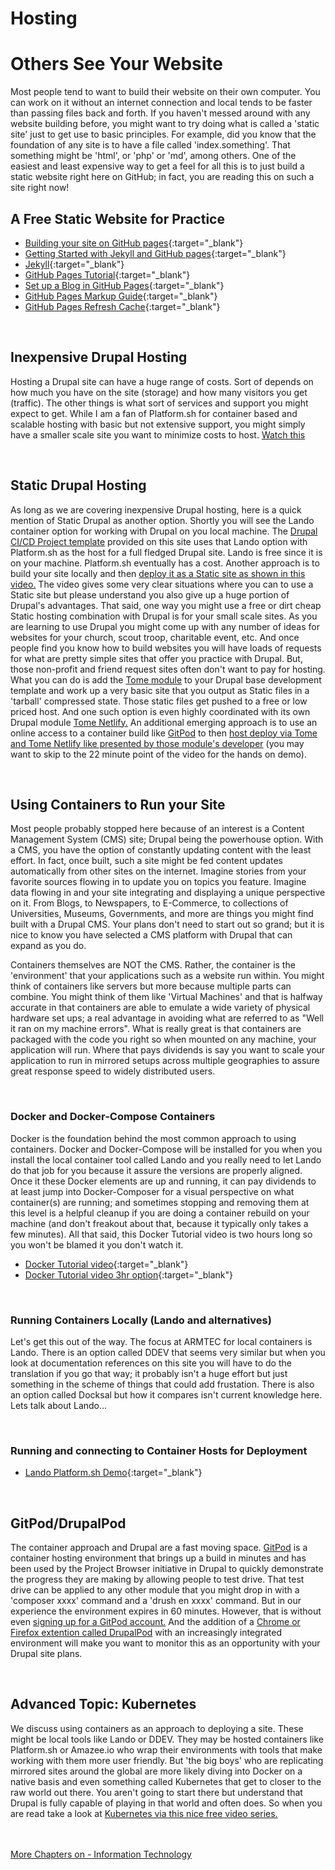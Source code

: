 # Hosting
# Others See Your Website

Most people tend to want to build their website on their own computer.  You can work on it without an internet connection and local tends to be faster than passing files back and forth.  If you haven't messed around with any website building before, you might want to try doing what is called a 'static site' just to get use to basic principles.  For example, did you know that the foundation  of any site is to have a file called 'index.something'.  That something might be 'html', or 'php' or 'md', among others.  One of the easiest and least expensive way to get a feel for all this is to just build a static website right here on GitHub; in fact, you are reading this on such a site right now!

## A Free Static Website for Practice
- [Building your site on GitHub pages](https://moezmustafa.medium.com/free-website-hosting-with-github-pages-4ebeedbd8d82){:target="_blank"}
- [Getting Started with Jekyll and GitHub pages](https://www.aleksandrhovhannisyan.com/blog/getting-started-with-jekyll-and-github-pages/){:target="_blank"}
- [Jekyll](https://jekyllrb.com/){:target="_blank"}
- [GitHub Pages Tutorial](https://tomcam.github.io/least-github-pages/){:target="_blank"}
- [Set up a Blog in GitHub Pages](https://aregsar.com/blog/2019/how-to-setup-your-github-pages-blog-structure-in-five-minutes/){:target="_blank"}
- [GitHub Pages Markup Guide](https://www.markdownguide.org/tools/github-pages/){:target="_blank"}
- [GitHub Pages Refresh Cache](https://github.com/orgs/community/discussions/19713){:target="_blank"}

<br>

## Inexpensive Drupal Hosting

Hosting a Drupal site can have a huge range of costs.  Sort of depends on how much you have on the site (storage) and how many visitors you get (traffic).  The other things is what sort of services and support you might expect to get.  While I am a fan of Platform.sh for container based and scalable hosting with basic but not extensive support, you might simply have a smaller scale site you want to minimize costs to host.  [Watch this](https://www.webwash.net/host-drupal-sites-using-siteground/)

<br>

## Static Drupal Hosting

As long as we are covering inexpensive Drupal hosting, here is a quick mention of Static Drupal as another option.  Shortly you will see the Lando container option for working with Drupal on you local machine.  The [Drupal CI/CD Project template](/book/drupalcicd.md) provided on this site uses that Lando option with Platform.sh as the host for a full fledged Drupal site.  Lando is free since it is on your machine.  Platform.sh eventually has a cost.   Another approach is to build your site locally and then [deploy it as a Static site as shown in this video.](https://www.youtube.com/watch?v=IgzmHHGcr1E)  The video gives some very clear situations where you can to use a Static site but please understand you also give up a huge portion of Drupal's advantages.  That said, one way you might use a free or dirt cheap Static hosting combination with Drupal is for your small scale sites.  As you are learning to use Drupal you might come up with any number of ideas for websites for your church, scout troop, charitable event, etc.  And once people find you know how to build websites you will have loads of requests for what are pretty simple sites that offer you practice with Drupal.  But, those non-profit and friend request sites often don't want to pay for hosting.  What you can do is add the [Tome module](https://www.drupal.org/project/tome) to your Drupal base development template and work up a very basic site that you output as Static files in a 'tarball' compressed state.  Those static files get pushed to a free or low priced host.  And one such option is even highly coordinated with its own Drupal module [Tome Netlify.](https://www.drupal.org/project/tome_netlify)   An additional emerging approach is to use an online access to a container build like [GitPod](hosting.md#GitPod/DrupalPod) to then [host deploy via Tome and Tome Netlify like presented by those module's developer](https://www.youtube.com/watch?v=KpQ3MyP5g1Q) (you may want to skip to the 22 minute point of the video for the hands on demo).

<br>

## Using Containers to Run your Site
Most people probably stopped here because of an interest is a Content Management System (CMS) site; Drupal being the powerhouse option.  With a CMS, you have the option of constantly updating content with the least effort. In fact, once built, such a site might be fed content updates automatically from other sites on the internet.  Imagine stories from your favorite sources flowing in to update you on topics you feature.  Imagine data flowing in and your site integrating and displaying a unique perspective on it.  From Blogs, to Newspapers, to E-Commerce, to collections of Universities, Museums, Governments, and more are things you might find built with a Drupal CMS.  Your plans don't need to start out so grand; but it is nice to know you have selected a CMS platform with Drupal that can expand as you do.

Containers themselves are NOT the CMS.  Rather, the container is the 'environment' that your applications such as a website run within.  You might think of containers like servers but more because multiple parts can combine.  You might think of them like 'Virtual Machines' and that is halfway accurate in that containers are able to emulate a wide variety of physical hardware set ups; a real advantage in avoiding what are referred to as "Well it ran on my machine errors".  What is really great is that containers are packaged with the code you right so when mounted on any machine, your application will run.  Where that pays dividends is say you want to scale your application to run in mirrored setups across multiple geographies to assure great response speed to widely distributed users.

<br>

### Docker and Docker-Compose Containers
Docker is the foundation behind the most common approach to using containers. Docker and Docker-Compose will be installed for you when you install the local container tool called Lando and you really need to let Lando do that job for you because it assure the versions are properly aligned.  Once it these Docker elements are up and running, it can pay dividends to at least jump into Docker-Composer for a visual perspective on what container(s) are running; and sometimes stopping and removing them at this level is a helpful cleanup if you are doing a container rebuild on your machine (and don't freakout about that, because it typically only takes a few minutes).  All that said, this Docker Tutorial video is two hours long so you won't be blamed it you don't watch it. <br>

- [Docker Tutorial video](https://www.youtube.com/watch?v=1eVy_iWrc20){:target="_blank"}
- [Docker Tutorial video 3hr option](https://www.youtube.com/watch?v=iARL7iFyasE&list=PLVx1qovxj-amqyqHceAhkcsopzi4PFcKc&index=2){:target="_blank"}

<br>

### Running Containers Locally (Lando and alternatives)
Let's get this out of the way.  The focus at ARMTEC for local containers is Lando.  There is an option called DDEV that seems very similar but when you look at documentation references on this site you will have to do the translation if you go that way; it probably isn't a huge effort but just something in the scheme of things that could add frustation.  There is also an option called Docksal but how it compares isn't current knowledge here.  Lets talk about Lando...

<br>

### Running and connecting to Container Hosts for Deployment

- [Lando Platform.sh Demo](https://www.youtube.com/watch?v=ynUYCj147Xw){:target="_blank"}

<br>

## GitPod/DrupalPod

The container approach and Drupal are a fast moving space.  [GitPod](https://www.gitpod.io/) is a container hosting environment that brings up a build in minutes and has been used by the Project Browser initiative in Drupal to quickly demonstrate the progress they are making by allowing people to test drive.  That test drive can be applied to any other module that you might drop in with a 'composer xxxx' command and a 'drush en xxxx' command.  But in our experience the environment expires in 60 minutes.  However, that is without even [signing up for a GitPod account.](https://www.gitpod.io/)  And the addition of a [Chrome or Firefox extention called DrupalPod](https://www.drupaleasy.com/blogs/ultimike/2023/12/using-drupalpod-core-and-contrib-development) with an increasingly integrated environment will make you want to monitor this as an opportunity with your Drupal site plans.

<br>

## Advanced Topic: Kubernetes
We discuss using containers as an approach to deploying a site.  These might be local tools like Lando or DDEV.  They may be hosted containers like Platform.sh or Amazee.io who wrap their environments with tools that make working with them more user friendly.  But 'the big boys' who are replicating mirrored sites around the global are more likely diving into Docker on a native basis and even something called Kubernetes that get to closer to the raw world out there.  You aren't going to start there but understand that Drupal is fully capable of playing in that world and often does.  So when you are read take a look at [Kubernetes via this nice free video series.](https://www.youtube.com/playlist?list=PL6nVblW4NNATO7Zq_RwIBNeKc0Es8jJWV)
<br>
<br>
<br>

[More Chapters on - Information Technology](../chapters.md#information-technology)
